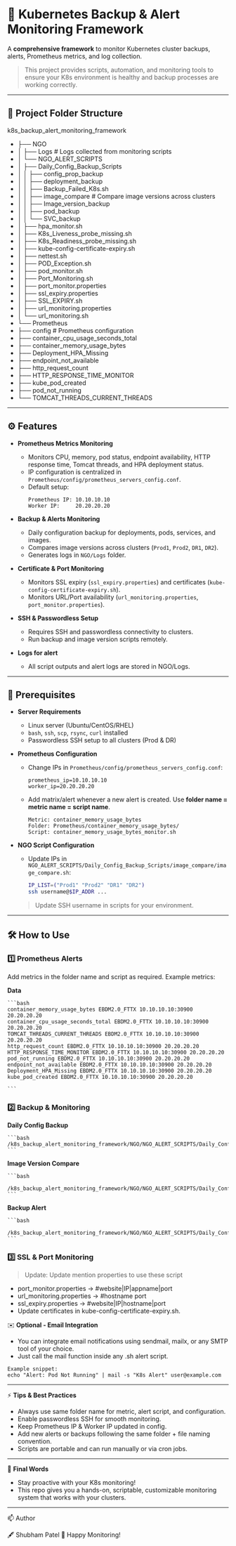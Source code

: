 # 🚀 Kubernetes Backup & Alert Monitoring Framework

A **comprehensive framework** to monitor Kubernetes cluster backups, alerts, Prometheus metrics, and log collection.  

> This project provides scripts, automation, and monitoring tools to ensure your K8s environment is healthy and backup processes are working correctly.

---

## 📁 Project Folder Structure

k8s_backup_alert_monitoring_framework
- ├── NGO
- │ ├── Logs # Logs collected from monitoring scripts
- │ └── NGO_ALERT_SCRIPTS
- │ ├── Daily_Config_Backup_Scripts
- │ │ ├── config_prop_backup
- │ │ ├── deployment_backup
- │ │ ├── Backup_Failed_K8s.sh
- │ │ ├── image_compare # Compare image versions across clusters
- │ │ ├── Image_version_backup
- │ │ ├── pod_backup
- │ │ └── SVC_backup
- │ ├── hpa_monitor.sh
- │ ├── K8s_Liveness_probe_missing.sh
- │ ├── K8s_Readiness_probe_missing.sh
- │ ├── kube-config-certificate-expiry.sh
- │ ├── nettest.sh
- │ ├── POD_Exception.sh
- │ ├── pod_monitor.sh
- │ ├── Port_Monitoring.sh
- │ ├── port_monitor.properties
- │ ├── ssl_expiry.properties
- │ ├── SSL_EXPIRY.sh
- │ ├── url_monitoring.properties
- │ └── url_monitoring.sh
- └── Prometheus
- ├── config # Prometheus configuration
- ├── container_cpu_usage_seconds_total
- ├── container_memory_usage_bytes
- ├── Deployment_HPA_Missing
- ├── endpoint_not_available
- ├── http_request_count
- ├── HTTP_RESPONSE_TIME_MONITOR
- ├── kube_pod_created
- ├── pod_not_running
- └── TOMCAT_THREADS_CURRENT_THREADS


---

## ⚙️ Features

- **Prometheus Metrics Monitoring**  
  - Monitors CPU, memory, pod status, endpoint availability, HTTP response time, Tomcat threads, and HPA deployment status.
  - IP configuration is centralized in `Prometheus/config/prometheus_servers_config.conf`.
  - Default setup:  
    ```
    Prometheus IP: 10.10.10.10
    Worker IP:     20.20.20.20
    ```

- **Backup & Alerts Monitoring**  
  - Daily configuration backup for deployments, pods, services, and images.
  - Compares image versions across clusters (`Prod1`, `Prod2`, `DR1`, `DR2`).
  - Generates logs in `NGO/Logs` folder.

- **Certificate & Port Monitoring**  
  - Monitors SSL expiry (`ssl_expiry.properties`) and certificates (`kube-config-certificate-expiry.sh`).  
  - Monitors URL/Port availability (`url_monitoring.properties`, `port_monitor.properties`).

- **SSH & Passwordless Setup**  
  - Requires SSH and passwordless connectivity to clusters.
  - Run backup and image version scripts remotely.
 
- **Logs for alert**
  - All script outputs and alert logs are stored in NGO/Logs.  

---

## 📝 Prerequisites

- **Server Requirements**
  - Linux server (Ubuntu/CentOS/RHEL)
  - `bash`, `ssh`, `scp`, `rsync`, `curl` installed
  - Passwordless SSH setup to all clusters (Prod & DR)

- **Prometheus Configuration**
  - Change IPs in `Prometheus/config/prometheus_servers_config.conf`:
    
    ```text
    prometheus_ip=10.10.10.10
    worker_ip=20.20.20.20
    ```

  - Add matrix/alert whenever a new alert is created. Use **folder name = metric name = script name**.

    ```text
    Metric: container_memory_usage_bytes
    Folder: Prometheus/container_memory_usage_bytes/
    Script: container_memory_usage_bytes_monitor.sh
    ```

- **NGO Script Configuration**
  - Update IPs in `NGO_ALERT_SCRIPTS/Daily_Config_Backup_Scripts/image_compare/image_compare.sh`:


    ```bash
    IP_LIST=("Prod1" "Prod2" "DR1" "DR2")
    ssh username@$IP_ADDR ...
    ```
  > Update SSH username in scripts for your environment.

---

## 🛠️ How to Use

### 1️⃣ Prometheus Alerts
Add metrics in the folder name and script as required. Example metrics:

 **Data**
 
    ```bash
    container_memory_usage_bytes EBDM2.0_FTTX 10.10.10.10:30900 20.20.20.20
    container_cpu_usage_seconds_total EBDM2.0_FTTX 10.10.10.10:30900 20.20.20.20
    TOMCAT_THREADS_CURRENT_THREADS EBDM2.0_FTTX 10.10.10.10:30900 20.20.20.20
    http_request_count EBDM2.0_FTTX 10.10.10.10:30900 20.20.20.20
    HTTP_RESPONSE_TIME_MONITOR EBDM2.0_FTTX 10.10.10.10:30900 20.20.20.20
    pod_not_running EBDM2.0_FTTX 10.10.10.10:30900 20.20.20.20
    endpoint_not_available EBDM2.0_FTTX 10.10.10.10:30900 20.20.20.20
    Deployment_HPA_Missing EBDM2.0_FTTX 10.10.10.10:30900 20.20.20.20
    kube_pod_created EBDM2.0_FTTX 10.10.10.10:30900 20.20.20.20
    
    ```


### 2️⃣ Backup & Monitoring

**Daily Config Backup**
  
    ```bash
    /k8s_backup_alert_monitoring_framework/NGO/NGO_ALERT_SCRIPTS/Daily_Config_Backup_Scripts/Daily_Config_Backup_Scripts.sh
    ```
    
**Image Version Compare**

    ```bash
     /k8s_backup_alert_monitoring_framework/NGO/NGO_ALERT_SCRIPTS/Daily_Config_Backup_Scripts/image_compare/image_compare.sh
    ```

**Backup Alert**

    ```bash
     /k8s_backup_alert_monitoring_framework/NGO/NGO_ALERT_SCRIPTS/Daily_Config_Backup_Scripts/Backup_Failed_K8s.sh
    ```
    

### 3️⃣ SSL & Port Monitoring

> Update: Update mention properties to use these script

- port_monitor.properties → #website|IP|appname|port
- url_monitoring.properties → #hostname port
- ssl_expiry.properties → #website|IP|hostname|port
- Update certificates in kube-config-certificate-expiry.sh.
  


✉️ **Optional - Email Integration**

- You can integrate email notifications using sendmail, mailx, or any SMTP tool of your choice.
- Just call the mail function inside any .sh alert script.


```
Example snippet:
echo "Alert: Pod Not Running" | mail -s "K8s Alert" user@example.com
```

---

⚡ **Tips & Best Practices**

- Always use same folder name for metric, alert script, and configuration.
- Enable passwordless SSH for smooth monitoring.
- Keep Prometheus IP & Worker IP updated in config.
- Add new alerts or backups following the same folder + file naming convention.
- Scripts are portable and can run manually or via cron jobs.
 
----

👋 **Final Words**
- Stay proactive with your K8s monitoring!
- This repo gives you a hands-on, scriptable, customizable monitoring system that works with your clusters.

-----

📫 Author

🖋️ Shubham Patel 🚀 Happy Monitoring!
